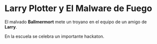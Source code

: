 # Larry Plotter y El Malware de Fuego

El malvado **Ballmermort** mete un troyano en el equipo de un amigo de **Larry**.

En la escuela se celebra un importante hackaton.
